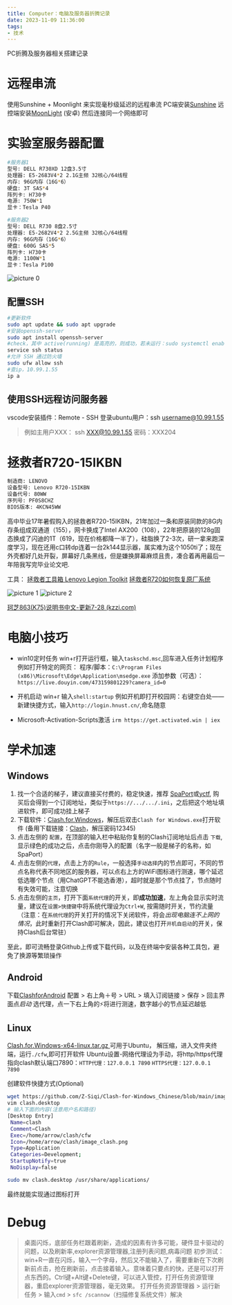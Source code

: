 ```yaml
---
title: Computer：电脑及服务器折腾记录
date: 2023-11-09 11:36:00
tags:
- 技术
---
```

PC折腾及服务器相关搭建记录
<!--more-->
# 远程串流
使用Sunshine + Moonlight 来实现毫秒级延迟的远程串流
PC端安装[Sunshine](https://github.com/LizardByte/Sunshine/releases)
远控端安装[MoonLight](https://github.com/moonlight-stream/moonlight-android/releases) (安卓)
然后连接同一个网络即可

# 实验室服务器配置
```sh
#服务器1
型号: DELL R730XD 12盘3.5寸
处理器: E5-2683V4*2 2.1G主频 32核心/64线程
内存: 96G内存（16G*6）
硬盘: 3T SAS*4
阵列卡: H730卡
电源: 750W*1
显卡：Tesla P40

#服务器2
型号: DELL R730 8盘2.5寸
处理器: E5-2682V4*2 2.5G主频 32核心/64线程
内存: 96G内存（16G*6）
硬盘: 600G SAS*5
阵列卡: H730卡
电源: 1100W*1
显卡：Tesla P100
```
<img alt="picture 0" src="https://raw.gitmirror.com/Arrowes/Blog/main/images/Computer-r730xd.jpg" />  

## 配置SSH
```sh
#更新软件
sudo apt update && sudo apt upgrade
#安装openssh-server
sudo apt install openssh-server
#check，其中 active(running) 是高亮的，则成功，若未运行：sudo systemctl enable --now ssh
service ssh status
#允许 SSH 通过防火墙
sudo ufw allow ssh
#查ip，10.99.1.55
ip a
```

## 使用SSH远程访问服务器
vscode安装插件：Remote - SSH
登录ubuntu用户：ssh username@10.99.1.55

>例如主用户XXX：
ssh XXX@10.99.1.55
密码：XXX204

# 拯救者R720-15IKBN
```sh
制造商: LENOVO 
设备型号: Lenovo R720-15IKBN
设备代号: 80WW
序列号: PF0S8CHZ
BIOS版本: 4KCN45WW
```
高中毕业17年暑假购入的拯救者R720-15IKBN，21年加过一条和原装同款的8G内存条组成双通道（155），网卡换成了Intel AX200（108），22年把原装的128g固态换成了闪迪的1T（619，现在价格都降一半了），硅脂换了2-3次，研一拿来跑深度学习，现在还用c口转dp连着一台2k144显示器，属实难为这个1050ti了；现在外壳都好几处开裂，屏幕好几条黑线，但是嫌换屏幕麻烦且贵，凑合着再用最后一年陪我写完毕业论文吧.

工具：
[拯救者工具箱 Lenovo Legion Toolkit](https://pan.leekarl.com/LLT)
[拯救者R720如何恢复原厂系统](https://www.bilibili.com/read/cv17598773/?spm_id_from=333.999.collection.opus.click)

<img alt="picture 1" src="https://raw.gitmirror.com/Arrowes/Blog/main/images/Computer-r720.jpg" />  
<img alt="picture 2" src="https://raw.gitmirror.com/Arrowes/Blog/main/images/Computer-r7202.jpg" />  

[珂芝863(K75)说明书中文-更新7-28 (kzzi.com)](http://www.kzzi.com/media/files/20220825/20220825161014_9187.pdf)

# 电脑小技巧
+ win10定时任务
win+r打开运行框，输入`taskschd.msc`,回车进入任务计划程序
例如打开特定的网页：
程序/脚本：`C:\Program Files (x86)\Microsoft\Edge\Application\msedge.exe`
添加参数（可选）：`https://live.douyin.com/473159801229?camera_id=0`

+ 开机启动
win+r 输入`shell:startup`
例如开机即打开校园网：右键空白处——新建快捷方式，输入`http://login.hnust.cn/`,命名随意

+ Microsoft-Activation-Scripts激活
`irm https://get.activated.win | iex`


# 学术加速
## Windows
1. 找一个合适的梯子，建议直接买付费的，稳定快速，推荐 [SpaPort](https://front.spaport.cc/#/dashboard)或[yctf](https://tf233.top/#/home), 购买后会得到一个订阅地址，类似于`https://.../.../.ini`，之后把这个地址填进软件，即可成功挂上梯子
2. 下载软件：[Clash.for.Windows](https://github.com/Z-Siqi/Clash-for-Windows_Chinese/releases/download/CFW-V0.20.39_CN/Clash.for.Windows-0.20.39-win.7z)，解压后双击`Clash for Windows.exe`打开软件 (备用下载链接：[Clash](https://www.123pan.com/s/goS7Vv-fWSbd.html)，解压密码12345)
3. 点击左侧的 `配置`，在顶部的输入栏中粘贴你复制的Clash订阅地址后点击 `下载`, 显示绿色的成功之后，点击你刚导入的配置（名字一般是梯子的名称，如SpaPort）
4. 点击左侧的`代理`，点击上方的`Rule`，一般选择`手动选择`内的节点即可，不同的节点名称代表不同地区的服务器，可以点右上方的WiFi图标进行测速，哪个延迟低选哪个节点（用ChatGPT不能选香港），超时就是那个节点挂了，节点随时有失效可能，注意切换
5. 点击左侧的`主页`，打开下面`系统代理`的开关，即**成功加速**，左上角会显示实时流量，建议在`设置>快捷键`中将系统代理设为`Ctrl+W`, 按需随时开关，节约流量
（注意：在`系统代理`的开关打开的情况下关闭软件，将会*出现电脑连不上网的情况*，此时重新打开Clash即可解决，因此，建议也打开`开机自启动`的开关，保持Clash后台常驻）

至此，即可流畅登录Github上传或下载代码，以及在终端中安装各种工具包，避免了换源等繁琐操作

## Android
下载[ClashforAndroid](https://sockboomdownload.com/ssr-download/clashforandroid.apk)
配置 > 右上角＋号 > URL > 填入订阅链接 > 保存 > 回主界面点*启动*
选代理，点一下右上角的⚡将进行测速，数字越小的节点延迟越低

## Linux
[Clash.for.Windows-x64-linux.tar.gz ](https://dl.gtk.pw/proxy/linux/)可用于Ubuntu，
解压缩，进入文件夹终端，运行`./cfw`,即可打开软件
Ubuntu设置-网络代理设为手动，将http/https代理指向clash默认端口7890：`HTTP代理：127.0.0.1 7890` `HTTPS代理：127.0.0.1 7890`

创建软件快捷方式(Optional)
```sh
wget https://github.com/Z-Siqi/Clash-for-Windows_Chinese/blob/main/image/image_clash.png    # 下载clash icon做为桌面图标
vim clash.desktop
# 输入下面的内容(注意用户名和路径)
[Desktop Entry]
 Name=clash
 Comment=Clash
 Exec=/home/arrow/clash/cfw
 Icon=/home/arrow/clash/image_clash.png
 Type=Application
 Categories=Development;
 StartupNotify=true
 NoDisplay=false

sudo mv clash.desktop /usr/share/applications/
```
最终就能实现通过图标打开

# Debug
> 桌面闪烁，底部任务栏跟着刷新，造成的因素有许多可能，硬件显卡驱动的问题，以及刷新率,explorer资源管理器,注册列表问题,病毒问题
初步测试：win+R一直在闪烁，输入一个字母，然后又不能输入了，需要重新在下次刷新前点击，抢在刷新前，点击接着输入。意味着只要点的快，还是可以打开点东西的。Ctrl键+Alt键+Delete键，可以进入管控，打开任务资源管理器，重启explorer资源管理器，毫无效果。
打开任务资源管理器 > 运行新任务 > 输入`cmd` > `sfc /scannow`（扫描修复系统文件）解决